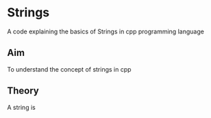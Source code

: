 # Strings
A code explaining the basics of Strings in cpp programming language
## Aim
To understand the concept of strings in cpp
## Theory
A string is
